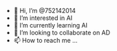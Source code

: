 - 👋 Hi, I’m @752142014
- 👀 I’m interested in AI
- 🌱 I’m currently learning AI
- 💞️ I’m looking to collaborate on AD
- 📫 How to reach me ...

<!---
752142014/752142014 is a ✨ special ✨ repository because its `README.md` (this file) appears on your GitHub profile.
You can click the Preview link to take a look at your changes.
--->
